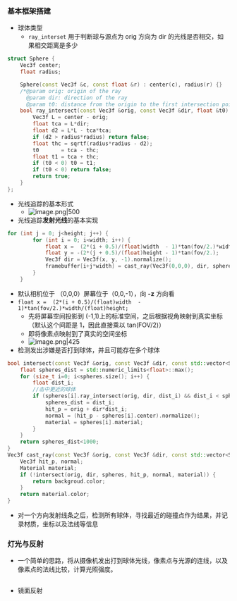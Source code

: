 ### 基本框架搭建
- 球体类型
	- `ray_interset` 用于判断球与源点为 orig 方向为 dir 的光线是否相交，如果相交距离是多少
```cpp
struct Sphere {
    Vec3f center;
    float radius;

    Sphere(const Vec3f &c, const float &r) : center(c), radius(r) {}
    /*@param orig: origin of the ray
      @param dir: direction of the ray
      @param t0: distance from the origin to the first intersection point*/
    bool ray_intersect(const Vec3f &orig, const Vec3f &dir, float &t0) const {
        Vec3f L = center - orig;
        float tca = L*dir;
        float d2 = L*L - tca*tca;
        if (d2 > radius*radius) return false;
        float thc = sqrtf(radius*radius - d2);
        t0       = tca - thc;
        float t1 = tca + thc;
        if (t0 < 0) t0 = t1;
        if (t0 < 0) return false;
        return true;
    }
};
```
- 光线追踪的基本形式
	- ![image.png|500](https://thdlrt.oss-cn-beijing.aliyuncs.com/20240407153133.png)
- 光线追踪**发射光线**的基本实现
```cpp
for (int j = 0; j<height; j++) {
        for (int i = 0; i<width; i++) {
            float x =  (2*(i + 0.5)/(float)width  - 1)*tan(fov/2.)*width/(float)height;
            float y = -(2*(j + 0.5)/(float)height - 1)*tan(fov/2.);
            Vec3f dir = Vec3f(x, y, -1).normalize();
            framebuffer[i+j*width] = cast_ray(Vec3f(0,0,0), dir, sphere);
        }
    }
```
- 默认相机位于 （0,0,0）屏幕位于（0,0,-1），向 **-z** 方向看
- `float x =  (2*(i + 0.5)/(float)width  - 1)*tan(fov/2.)*width/(float)height;`
	- 先将屏幕空间投影到 (-1,1)上的标准空间，之后根据视角映射到真实坐标（默认这个间距是 1，因此直接乘以 tan(FOV/2)）
	- 即将像素点映射到了真实的空间坐标
	- ![image.png|425](https://thdlrt.oss-cn-beijing.aliyuncs.com/20240407160626.png)
- 检测发出涉嫌是否打到球体，并且可能存在多个球体
```cpp
bool intersect(const Vec3f &orig, const Vec3f &dir, const std::vector<Sphere> &spheres, Vec3f &hit_p, Vec3f &normal, Material &material) {  
    float spheres_dist = std::numeric_limits<float>::max();  
    for (size_t i=0; i<spheres.size(); i++) {  
        float dist_i;  
        //击中更近的球体  
        if (spheres[i].ray_intersect(orig, dir, dist_i) && dist_i < spheres_dist) {  
            spheres_dist = dist_i;  
            hit_p = orig + dir*dist_i;  
            normal = (hit_p - spheres[i].center).normalize();  
            material = spheres[i].material;  
        }  
    }  
    return spheres_dist<1000;  
}  
Vec3f cast_ray(const Vec3f &orig, const Vec3f &dir, const std::vector<Sphere> &spheres) {  
    Vec3f hit_p, normal;  
    Material material;  
    if (!intersect(orig, dir, spheres, hit_p, normal, material)) {  
        return backgroud.color;  
    }  
    return material.color;  
}
```
- 对一个方向发射线条之后，检测所有球体，寻找最近的碰撞点作为结果，并记录材质，坐标以及法线等信息
### 灯光与反射
- 一个简单的思路，将从摄像机发出打到球体光线，像素点与光源的连线，以及像素点的法线比较，计算光照强度。
```cpp

```
- 镜面反射

